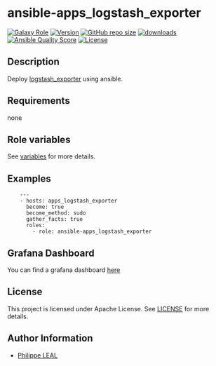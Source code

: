 # ansible-apps_logstash_exporter

[![Galaxy Role](https://img.shields.io/badge/galaxy-apps_logstash_exporter-purple?style=flat)](https://galaxy.ansible.com/lotusnoir/apps_logstash_exporter)
[![Version](https://img.shields.io/github/release/lotusnoir/ansible-apps_logstash_exporter.svg)](https://github.com/lotusnoir/ansible-apps_logstash_exporter/releases/latest)
[![GitHub repo size](https://img.shields.io/github/repo-size/lotusnoir/ansible-apps_logstash_exporter?color=orange&style=flat)](https://galaxy.ansible.com/lotusnoir/apps_logstash_exporter)
[![downloads](https://img.shields.io/ansible/role/d/52259)](https://galaxy.ansible.com/lotusnoir/apps_logstash_exporter)
[![Ansible Quality Score](https://img.shields.io/ansible/quality/52259)](https://galaxy.ansible.com/lotusnoir/apps_logstash_exporter)
[![License](https://img.shields.io/badge/license-Apache--2.0-brightgreen?style=flat)](https://opensource.org/licenses/Apache-2.0)

## Description

Deploy [logstash_exporter](https://gitlab.com/alxrem/prometheus-logstash-exporter) using ansible.
## Requirements

none

## Role variables

See [variables](/defaults/main.yml) for more details.

## Examples

        ---
        - hosts: apps_logstash_exporter
          become: true
          become_method: sudo
          gather_facts: true
          roles:
            - role: ansible-apps_logstash_exporter

## Grafana Dashboard

You can find a grafana dashboard [here](https://grafana.com/grafana/dashboards/13572)

## License

This project is licensed under Apache License. See [LICENSE](/LICENSE) for more details.

## Author Information

- [Philippe LEAL](https://github.com/lotusnoir)
